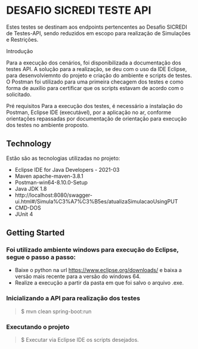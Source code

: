 # DESAFIO SICREDI TESTE API

Estes testes se destinam aos endpoints pertencentes ao Desafio SICREDI de Testes-API, sendo reduzidos em escopo para realização de Simulações e Restrições.

Introdução

Para a execução dos cenários, foi disponibilizada a documentação dos testes API. A solução para a realização, se deu com o uso da IDE Eclipse, para desenvolviemnto do projeto e criação do ambiente e scripts de testes. O Postman foi utilizado para uma primeira checagem dos testes e como forma de auxilio para certificar que os scripts estavam de acordo com o solicitado.

Pré requisitos
Para a execução dos testes, é necessário a instalação do Postman, Eclipse IDE (executável), por a aplicação no ar, conforme orientações repassadas por documentação de orientação para execução dos testes no ambiente proposto.

## Technology

Estão são as tecnologias utilizadas no projeto:
  * Eclipse IDE for Java Developers - 2021-03
  * Maven apache-maven-3.8.1
  * Postman-win64-8.10.0-Setup
  * Java JDK 1.8
  * http://localhost:8080/swagger-ui.html#/Simula%C3%A7%C3%B5es/atualizaSimulacaoUsingPUT
  * CMD-DOS
  * JUnit 4

## Getting Started

### Foi utilizado ambiente windows para execução do Eclipse, segue o passo a passo:

* Baixe o python na url https://www.eclipse.org/downloads/ e baixa a versão mais recente para a versão do windows 64.
* Realize a execução a partir da pasta em que foi salvo o arquivo .exe.

### Inicializando a API para realização dos testes

>    $ mvn clean spring-boot:run 

### Executando o projeto

>    $ Executar via Eclipse IDE os scripts desejados.
